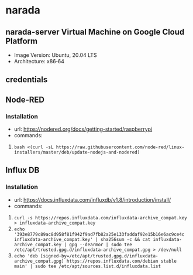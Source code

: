 # narada

## narada-server Virtual Machine on Google Cloud Platform
- Image Version: Ubuntu, 20.04 LTS
- Architecture: x86‑64

## credentials

## Node-RED

### Installation
- url: https://nodered.org/docs/getting-started/raspberrypi
- commands:
1. `bash <(curl -sL https://raw.githubusercontent.com/node-red/linux-installers/master/deb/update-nodejs-and-nodered)`

## Influx DB

### Installation
- url: https://docs.influxdata.com/influxdb/v1.8/introduction/install/
- commands:
1. `curl -s https://repos.influxdata.com/influxdata-archive_compat.key > influxdata-archive_compat.key`
2. `echo '393e8779c89ac8d958f81f942f9ad7fb82a25e133faddaf92e15b16e6ac9ce4c influxdata-archive_compat.key' | sha256sum -c && cat influxdata-archive_compat.key | gpg --dearmor | sudo tee /etc/apt/trusted.gpg.d/influxdata-archive_compat.gpg > /dev/null`
3. `echo 'deb [signed-by=/etc/apt/trusted.gpg.d/influxdata-archive_compat.gpg] https://repos.influxdata.com/debian stable main' | sudo tee /etc/apt/sources.list.d/influxdata.list`
